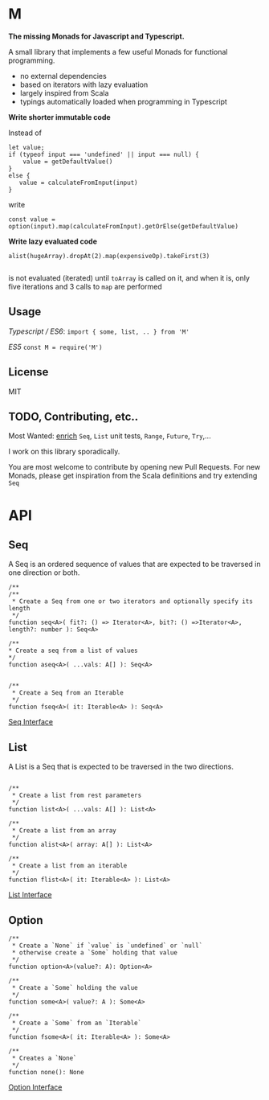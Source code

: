 M
==

**The missing Monads for Javascript and Typescript.** 

A small library that implements a few useful Monads for functional programming.
 - no external dependencies
 - based on iterators with lazy evaluation
 - largely inspired from Scala
 - typings automatically loaded when programming in Typescript
 
 
**Write shorter immutable code**
 
 Instead of 
 
 ```
 let value;
 if (typeof input === 'undefined' || input === null) {
     value = getDefaultValue()
 }
 else {
    value = calculateFromInput(input)
 }
```

write

```
const value = option(input).map(calculateFromInput).getOrElse(getDefaultValue) 
```
  
**Write lazy evaluated code**
  
```
alist(hugeArray).dropAt(2).map(expensiveOp).takeFirst(3)
  
```
is not evaluated (iterated) until `toArray` is called on it, and when it is, only five iterations and 3 calls to `map` are performed 
  
Usage
-----

*Typescript / ES6*: `import { some, list, .. } from 'M'`

*ES5* `const M = require('M')`

License
-------

MIT

TODO, Contributing, etc..
--------------------------

Most Wanted: [enrich](./SeqAdditional.MD) `Seq`, `List` unit tests, `Range`, `Future`, `Try`,... 

I work on this library sporadically.

You are most welcome to contribute by opening new Pull Requests.
For new Monads, please get inspiration from the Scala definitions and try extending `Seq`

  
API
===
  
Seq
---

A Seq is an ordered sequence of values that are expected to be traversed in one direction or both. 

```
/**
/**
 * Create a Seq from one or two iterators and optionally specify its length
 */
function seq<A>( fit?: () => Iterator<A>, bit?: () =>Iterator<A>, length?: number ): Seq<A>
 
/**
* Create a seq from a list of values
*/
function aseq<A>( ...vals: A[] ): Seq<A> 


/**
 * Create a Seq from an Iterable
 */
function fseq<A>( it: Iterable<A> ): Seq<A> 

```
[Seq Interface](./typescript/API/Seq.ts) 

List
----

A List is a Seq that is expected to be traversed in the two directions.

```

/**
 * Create a list from rest parameters
 */
function list<A>( ...vals: A[] ): List<A>

/**
 * Create a list from an array
 */
function alist<A>( array: A[] ): List<A> 

/**
 * Create a list from an iterable
 */
function flist<A>( it: Iterable<A> ): List<A> 

```
[List Interface](./typescript/API/List.ts) 
  
Option
------

```
/**
 * Create a `None` if `value` is `undefined` or `null`
 * otherwise create a `Some` holding that value
 */
function option<A>(value?: A): Option<A> 

/**
 * Create a `Some` holding the value
 */
function some<A>( value?: A ): Some<A>

/**
 * Create a `Some` from an `Iterable`
 */
function fsome<A>( it: Iterable<A> ): Some<A>

/**
 * Creates a `None`
 */
function none(): None 

```

[Option Interface](./typescript/API/Option.ts) 

